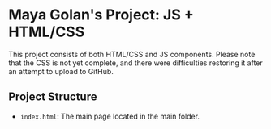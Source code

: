 # Maya Golan's Project: JS + HTML/CSS

This project consists of both HTML/CSS and JS components. Please note that the CSS is not yet complete, and there were difficulties restoring it after an attempt to upload to GitHub.

## Project Structure

- `index.html`: The main page located in the main folder.